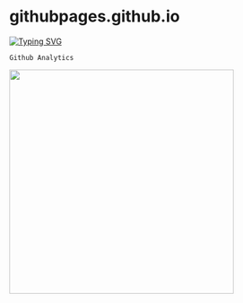 # githubpages.github.io

[![Typing SVG](https://readme-typing-svg.demolab.com?font=Fira+Code&pause=1000&color=5536F7&width=435&lines=Hello!!;IM+WEI-LIN%2Cfrom+Taiwan++%E3%83%BD(%E2%9C%BF%EF%BE%9F%E2%96%BD%EF%BE%9F)%E3%83%8E;Nice+to+meet+you)](https://git.io/typing-svg)

```
Github Analytics
```

<img src="https://github-readme-stats.vercel.app/api?username=LINEWANE&show_icons=true&theme=ADD_THEME_HERE" width="400">

